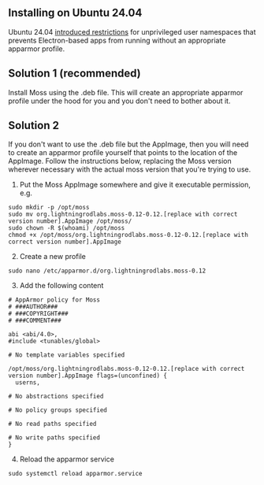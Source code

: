 ## Installing on Ubuntu 24.04

Ubuntu 24.04 [introduced restrictions](https://discourse.ubuntu.com/t/ubuntu-24-04-lts-noble-numbat-release-notes/39890) for unprivileged user namespaces that prevents Electron-based apps from running without an appropriate apparmor profile.

## Solution 1 (recommended)

Install Moss using the .deb file. This will create an appropriate apparmor profile under the hood for you and you don't need to bother about it.

## Solution 2

If you don't want to use the .deb file but the AppImage, then you will need to create an apparmor profile yourself that points to the location of the AppImage. Follow the instructions below, replacing the Moss version wherever necessary with the actual moss version that you're trying to use.

1. Put the Moss AppImage somewhere and give it executable permission, e.g.
```shell
sudo mkdir -p /opt/moss
sudo mv org.lightningrodlabs.moss-0.12-0.12.[replace with correct version number].AppImage /opt/moss/
sudo chown -R $(whoami) /opt/moss
chmod +x /opt/moss/org.lightningrodlabs.moss-0.12-0.12.[replace with correct version number].AppImage
```

2. Create a new profile
```shell
sudo nano /etc/apparmor.d/org.lightningrodlabs.moss-0.12
```

3. Add the following content
```
# AppArmor policy for Moss
# ###AUTHOR###
# ###COPYRIGHT###
# ###COMMENT###

abi <abi/4.0>,
#include <tunables/global>

# No template variables specified

/opt/moss/org.lightningrodlabs.moss-0.12-0.12.[replace with correct version number].AppImage flags=(unconfined) {
  userns,

# No abstractions specified

# No policy groups specified

# No read paths specified

# No write paths specified
}
```

4. Reload the apparmor service
```shell
sudo systemctl reload apparmor.service
```